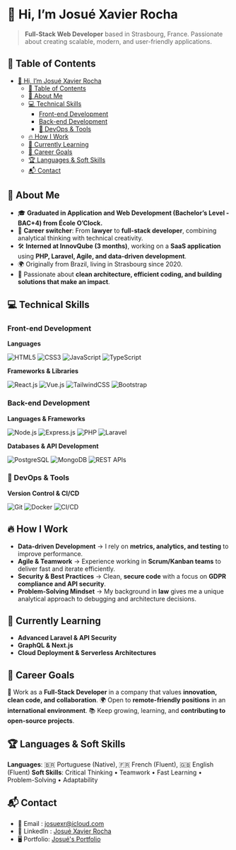 # 👋 Hi, I’m Josué Xavier Rocha

> **Full-Stack Web Developer** based in Strasbourg, France.
> Passionate about creating scalable, modern, and user-friendly applications.

## 📑 Table of Contents
- [👋 Hi, I’m Josué Xavier Rocha](#-hi-im-josué-xavier-rocha)
  - [📑 Table of Contents](#-table-of-contents)
  - [🚀 About Me](#-about-me)
  - [💻 Technical Skills](#-technical-skills)
    - [Front-end Development](#front-end-development)
    - [Back-end Development](#back-end-development)
    - [🔧 DevOps \& Tools](#-devops--tools)
  - [🔥 How I Work](#-how-i-work)
  - [🌱 Currently Learning](#-currently-learning)
  - [🎯 Career Goals](#-career-goals)
  - [🏆 Languages \& Soft Skills](#-languages--soft-skills)
  - [📬 Contact](#-contact)

## 🚀 About Me

- 🎓 **Graduated in Application and Web Development (Bachelor’s Level - BAC+4) from École O’Clock.**
- 💼 **Career switcher**: From **lawyer** to **full-stack developer**, combining analytical thinking with technical creativity.
- 🛠️ **Interned at InnovQube (3 months)**, working on a **SaaS application** using **PHP, Laravel, Agile, and data-driven development**.
- 🌍 Originally from Brazil, living in Strasbourg since 2020.
- 🚀 Passionate about **clean architecture, efficient coding, and building solutions that make an impact**.

## 💻 Technical Skills

### Front-end Development

**Languages**

![HTML5](https://img.shields.io/badge/HTML5-E34F26?style=for-the-badge&logo=html5&logoColor=white)
![CSS3](https://img.shields.io/badge/CSS3-1572B6?style=for-the-badge&logo=css3&logoColor=white)
![JavaScript](https://img.shields.io/badge/JavaScript-F7DF1E?style=for-the-badge&logo=javascript&logoColor=black)
![TypeScript](https://img.shields.io/badge/TypeScript-007ACC?style=for-the-badge&logo=typescript&logoColor=white)

**Frameworks & Libraries**

![React.js](https://img.shields.io/badge/React-20232A?style=for-the-badge&logo=react&logoColor=61DAFB)
![Vue.js](https://img.shields.io/badge/Vue.js-4FC08D?style=for-the-badge&logo=vue.js&logoColor=white)
![TailwindCSS](https://img.shields.io/badge/Tailwind_CSS-38B2AC?style=for-the-badge&logo=tailwind-css&logoColor=white)
![Bootstrap](https://img.shields.io/badge/Bootstrap-7952B3?style=for-the-badge&logo=bootstrap&logoColor=white)

### Back-end Development

**Languages & Frameworks**

![Node.js](https://img.shields.io/badge/Node.js-43853D?style=for-the-badge&logo=node.js&logoColor=white)
![Express.js](https://img.shields.io/badge/Express.js-000000?style=for-the-badge&logo=express&logoColor=white)
![PHP](https://img.shields.io/badge/PHP-777BB4?style=for-the-badge&logo=php&logoColor=white)
![Laravel](https://img.shields.io/badge/Laravel-FF2D20?style=for-the-badge&logo=laravel&logoColor=white)

**Databases & API Development**

![PostgreSQL](https://img.shields.io/badge/PostgreSQL-336791?style=for-the-badge&logo=postgresql&logoColor=white)
![MongoDB](https://img.shields.io/badge/MongoDB-47A248?style=for-the-badge&logo=mongodb&logoColor=white)
![REST APIs](https://img.shields.io/badge/REST_APIs-02569B?style=for-the-badge&logo=rest&logoColor=white)

### 🔧 DevOps & Tools

**Version Control & CI/CD**

![Git](https://img.shields.io/badge/Git-F05032?style=for-the-badge&logo=git&logoColor=white)
![Docker](https://img.shields.io/badge/Docker-2496ED?style=for-the-badge&logo=docker&logoColor=white)
![CI/CD](https://img.shields.io/badge/CI/CD-430098?style=for-the-badge&logo=githubactions&logoColor=white)

## 🔥 How I Work

- **Data-driven Development** → I rely on **metrics, analytics, and testing** to improve performance.
- **Agile & Teamwork** → Experience working in **Scrum/Kanban teams** to deliver fast and iterate efficiently.
- **Security & Best Practices** → Clean, **secure code** with a focus on **GDPR compliance and API security**.
- **Problem-Solving Mindset** → My background in **law** gives me a unique analytical approach to debugging and architecture decisions.

## 🌱 Currently Learning

- **Advanced Laravel & API Security**
- **GraphQL & Next.js**
- **Cloud Deployment & Serverless Architectures**

## 🎯 Career Goals

🚀 Work as a **Full-Stack Developer** in a company that values **innovation, clean code, and collaboration**.
🌍 Open to **remote-friendly positions** in an **international environment**.
📚 Keep growing, learning, and **contributing to open-source projects**.

## 🏆 Languages & Soft Skills

**Languages**: 🇧🇷 Portuguese (Native), 🇫🇷 French (Fluent), 🇬🇧 English (Fluent)
**Soft Skills**: Critical Thinking • Teamwork • Fast Learning • Problem-Solving • Adaptability

## 📬 Contact

- 📧 Email : [josuexr@icloud.com](mailto:josuexr@icloud.com)
- 🔗 LinkedIn : [Josué Xavier Rocha](https://www.linkedin.com/in/josuexavierrocha/)
- 🖥️ Portfolio: [Josué's Portfolio](https://josuexrocha.github.io/portfolio/)
